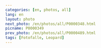 ```yaml
---
categories: [en, photos, all]
lang: en
layout: photo
next_photo: /en/photos/all/P0000348.html
picname: P0000349
prev_photo: /en/photos/all/P0000489.html
tags: [Fotofalle, Leopard]
---
```

